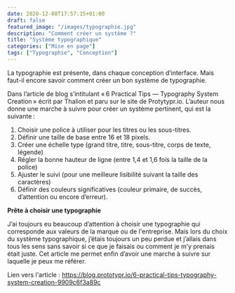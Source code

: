 ```yaml
---
date: 2020-12-08T17:57:15+01:00
draft: false
featured_image: "/images/typographie.jpg"
description: "Comment créer un système ?"
title: "Système typographique"
categories: ["Mise en page"]
tags: ["Typographie", "Conception"]
---
```


La typographie est présente, dans chaque conception d’interface. Mais faut-il encore savoir comment créer un bon système de typographie.

Dans l’article de blog s’intitulant « 6 Practical Tips — Typography System Creation » écrit par Thalion et paru sur le site de Protytypr.io. L’auteur nous donne une marche à suivre pour créer un système pertinent, qui est la suivante :
1. Choisir une police à utiliser pour les titres ou les sous-titres.
2. Définir une taille de base entre 16 et 18 pixels.
3. Créer une échelle type (grand titre, titre, sous-titre, corps de texte, légende)
4. Régler la bonne hauteur de ligne (entre 1,4 et 1,6 fois la taille de la police)
5. Ajuster le suivi (pour une meilleure lisibilité suivant la taille des caractères)
6. Définir des couleurs significatives (couleur primaire, de succès, d’attention ou encore d’erreur).

**Prête à choisir une typographie**

J’ai toujours eu beaucoup d’attention à choisir une typographie qui corresponde aux valeurs de la marque ou de l'entreprise. Mais lors du choix du système typographique, j’étais toujours un peu perdue et j’allais dans tous les sens sans savoir si ce que je faisais ou comment je m’y prenais était juste. Cet article me permet enfin d’avoir une marche à suivre sur laquelle je peux me référer.

Lien vers l'article : https://blog.prototypr.io/6-practical-tips-typography-system-creation-9909c6f3a89c
